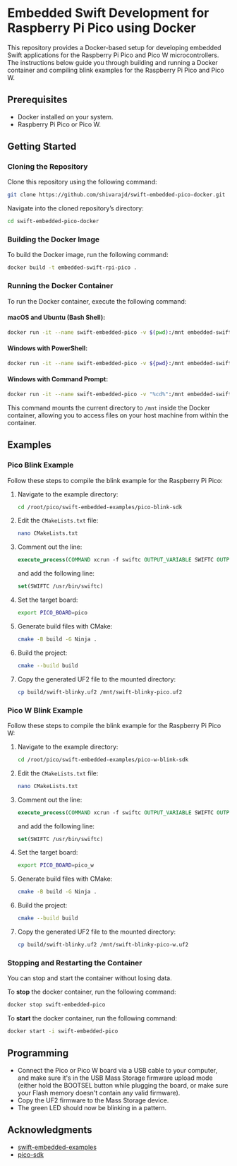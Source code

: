 # Embedded Swift Development for Raspberry Pi Pico using Docker

This repository provides a Docker-based setup for developing embedded Swift applications for the Raspberry Pi Pico and Pico W microcontrollers. The instructions below guide you through building and running a Docker container and compiling blink examples for the Raspberry Pi Pico and Pico W.

## Prerequisites

- Docker installed on your system.
- Raspberry Pi Pico or Pico W.

## Getting Started

### Cloning the Repository

Clone this repository using the following command:

```sh
git clone https://github.com/shivarajd/swift-embedded-pico-docker.git
```

Navigate into the cloned repository’s directory:

```sh
cd swift-embedded-pico-docker
```

### Building the Docker Image

To build the Docker image, run the following command:

```sh
docker build -t embedded-swift-rpi-pico .
```

### Running the Docker Container

To run the Docker container, execute the following command:
#### macOS and Ubuntu (Bash Shell):
```sh
docker run -it --name swift-embedded-pico -v $(pwd):/mnt embedded-swift-rpi-pico
```
#### Windows with PowerShell:
```sh
docker run -it --name swift-embedded-pico -v ${pwd}:/mnt embedded-swift-rpi-pico
```
#### Windows with Command Prompt:
```sh
docker run -it --name swift-embedded-pico -v "%cd%":/mnt embedded-swift-rpi-pico
```

This command mounts the current directory to `/mnt` inside the Docker container, allowing you to access files on your host machine from within the container.

## Examples

### Pico Blink Example

Follow these steps to compile the blink example for the Raspberry Pi Pico:

1. Navigate to the example directory:
    ```sh
    cd /root/pico/swift-embedded-examples/pico-blink-sdk
    ```

2. Edit the `CMakeLists.txt` file:
    ```sh
    nano CMakeLists.txt
    ```

3. Comment out the line:
    ```cmake
    execute_process(COMMAND xcrun -f swiftc OUTPUT_VARIABLE SWIFTC OUTPUT_STRIP_TRAILING_WHITESPACE)
    ```
    and add the following line:
    ```cmake
    set(SWIFTC /usr/bin/swiftc)
    ```

4. Set the target board:
    ```sh
    export PICO_BOARD=pico
    ```

5. Generate build files with CMake:
    ```sh
    cmake -B build -G Ninja .
    ```

6. Build the project:
    ```sh
    cmake --build build
    ```

7. Copy the generated UF2 file to the mounted directory:
    ```sh
    cp build/swift-blinky.uf2 /mnt/swift-blinky-pico.uf2
    ```

### Pico W Blink Example

Follow these steps to compile the blink example for the Raspberry Pi Pico W:

1. Navigate to the example directory:
    ```sh
    cd /root/pico/swift-embedded-examples/pico-w-blink-sdk
    ```

2. Edit the `CMakeLists.txt` file:
    ```sh
    nano CMakeLists.txt
    ```

3. Comment out the line:
    ```cmake
    execute_process(COMMAND xcrun -f swiftc OUTPUT_VARIABLE SWIFTC OUTPUT_STRIP_TRAILING_WHITESPACE)
    ```
    and add the following line:
    ```cmake
    set(SWIFTC /usr/bin/swiftc)
    ```

4. Set the target board:
    ```sh
    export PICO_BOARD=pico_w
    ```

5. Generate build files with CMake:
    ```sh
    cmake -B build -G Ninja .
    ```

6. Build the project:
    ```sh
    cmake --build build
    ```

7. Copy the generated UF2 file to the mounted directory:
    ```sh
    cp build/swift-blinky.uf2 /mnt/swift-blinky-pico-w.uf2
    ```
### Stopping and Restarting the Container
You can stop and start the container without losing data.

To **stop** the docker container, run the following command:
```sh
docker stop swift-embedded-pico
```
To **start** the docker container, run the following command:
```sh
docker start -i swift-embedded-pico
```
## Programming
- Connect the Pico or Pico W board via a USB cable to your computer, and make sure it's in the USB Mass Storage firmware upload mode (either hold the BOOTSEL button while plugging the board, or make sure your Flash memory doesn't contain any valid firmware).
- Copy the UF2 firmware to the Mass Storage device.
- The green LED should now be blinking in a pattern.

## Acknowledgments
- [swift-embedded-examples](https://github.com/apple/swift-embedded-examples.git)
- [pico-sdk](https://github.com/raspberrypi/pico-sdk.git)